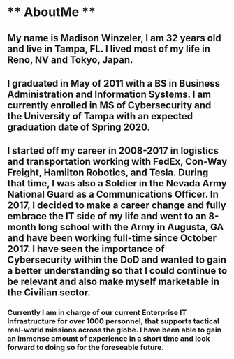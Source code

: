 # ** AboutMe **

## My name is Madison Winzeler, I am 32 years old and live in Tampa, FL.  I lived most of my life in Reno, NV and Tokyo, Japan.
## I graduated in May of 2011 with a BS in Business Administration and Information Systems.  I am currently enrolled in MS of Cybersecurity and the University of Tampa with an expected graduation date of Spring 2020.
## I started off my career in 2008-2017 in logistics and transportation working with FedEx, Con-Way Freight, Hamilton Robotics, and Tesla.  During that time, I was also a Soldier in the Nevada Army National Guard as a Communications Officer.  In 2017, I decided to make a career change and fully embrace the IT side of my life and went to an 8-month long school with the Army in Augusta, GA and have been working full-time since October 2017.  I have seen the importance of Cybersecurity within the DoD and wanted to gain a better understanding so that I could continue to be relevant and also make myself marketable in the Civilian sector.
### Currently I am in charge of our current Enterprise IT Infrastructure for over 1000 personnel, that supports tactical real-world missions across the globe.  I have been able to gain an immense amount of experience in a short time and look forward to doing so for the foreseable future.
